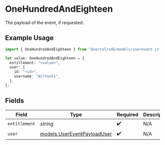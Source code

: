 # OneHundredAndEighteen

The payload of the event, if requested.

## Example Usage

```typescript
import { OneHundredAndEighteen } from "@vercel/sdk/models/userevent.js";

let value: OneHundredAndEighteen = {
  entitlement: "<value>",
  user: {
    id: "<id>",
    username: "Wilton51",
  },
};
```

## Fields

| Field                                                            | Type                                                             | Required                                                         | Description                                                      |
| ---------------------------------------------------------------- | ---------------------------------------------------------------- | ---------------------------------------------------------------- | ---------------------------------------------------------------- |
| `entitlement`                                                    | *string*                                                         | :heavy_check_mark:                                               | N/A                                                              |
| `user`                                                           | [models.UserEventPayloadUser](../models/usereventpayloaduser.md) | :heavy_check_mark:                                               | N/A                                                              |